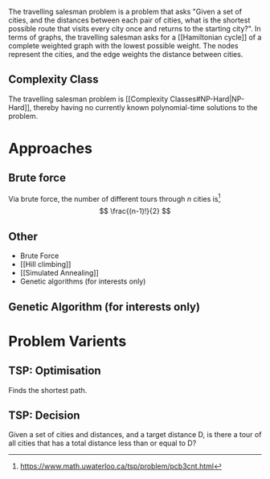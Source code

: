 The travelling salesman problem is a problem that asks "Given a set of cities, and the distances between each pair of cities, what is the shortest possible route that visits every city once and returns to the starting city?". In terms of graphs, the travelling salesman asks for a [[Hamiltonian cycle]] of a complete weighted graph with the lowest possible weight. The nodes represent the cities, and the edge weights the distance between cities.
## Complexity Class
The travelling salesman problem is [[Complexity Classes#NP-Hard|NP-Hard]], thereby having no currently known polynomial-time solutions to the problem.

# Approaches
## Brute force
Via brute force, the number of different tours through $n$ cities is[^1] 
$$
\frac{(n-1)!}{2}
$$

[^1]: https://www.math.uwaterloo.ca/tsp/problem/pcb3cnt.html


## Other

- Brute Force
- [[Hill climbing]]
- [[Simulated Annealing]]
- Genetic algorithms (for interests only)

## Genetic Algorithm (for interests only)

# Problem Varients
## TSP: Optimisation

Finds the shortest path.

## TSP: Decision
Given a set of cities and distances, and a target distance D, is there a tour of all cities that has a total distance less than or equal to D?
